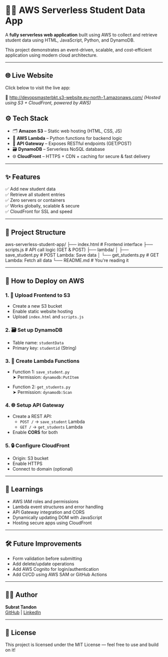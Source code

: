 # 🧑‍🎓 AWS Serverless Student Data App

A **fully serverless web application** built using AWS to collect and retrieve student data using HTML, JavaScript, Python, and DynamoDB.

This project demonstrates an event-driven, scalable, and cost-efficient application using modern cloud architecture.

---

## 🌐 Live Website

Click below to visit the live app:

🔗 http://devopsmasterbkt.s3-website.eu-north-1.amazonaws.com/ 
_(Hosted using S3 + CloudFront, powered by AWS)_


## ⚙️ Tech Stack

- 🗂️ **Amazon S3** – Static web hosting (HTML, CSS, JS)
- 🐍 **AWS Lambda** – Python functions for backend logic
- 🔁 **API Gateway** – Exposes RESTful endpoints (GET/POST)
- 🗃️ **DynamoDB** – Serverless NoSQL database
- 🌐 **CloudFront** – HTTPS + CDN + caching for secure & fast delivery

---

## ✨ Features

✅ Add new student data  
✅ Retrieve all student entries  
✅ Zero servers or containers  
✅ Works globally, scalable & secure  
✅ CloudFront for SSL and speed  

---

## 📁 Project Structure

aws-serverless-student-app/
├── index.html # Frontend interface
├── scripts.js # API call logic (GET & POST)
├── lambda/
│ ├── save_student.py # POST Lambda: Save data
│ └── get_students.py # GET Lambda: Fetch all data
└── README.md # You're reading it



---

## 🚀 How to Deploy on AWS

### 1. 🎨 Upload Frontend to S3
- Create a new S3 bucket
- Enable static website hosting
- Upload `index.html` and `scripts.js`

### 2. 🗃️ Set up DynamoDB
- Table name: `studentData`
- Primary key: `studentid` (String)

### 3. 🐍 Create Lambda Functions
- Function 1: `save_student.py`  
  ➤ Permission: `dynamodb:PutItem`
  
- Function 2: `get_students.py`  
  ➤ Permission: `dynamodb:Scan`

### 4. 🌐 Setup API Gateway
- Create a REST API:
  - `POST /` → `save_student` Lambda
  - `GET /` → `get_students` Lambda
- Enable **CORS** for both

### 5. 🔒 Configure CloudFront
- Origin: S3 bucket
- Enable HTTPS
- Connect to domain (optional)

---

## 🧠 Learnings

- AWS IAM roles and permissions
- Lambda event structures and error handling
- API Gateway integration and CORS
- Dynamically updating DOM with JavaScript
- Hosting secure apps using CloudFront

---

## 🛠️ Future Improvements

- Form validation before submitting
- Add delete/update operations
- Add AWS Cognito for login/authentication
- Add CI/CD using AWS SAM or GitHub Actions

---

## 🧑‍💻 Author

**Subrat Tandon**  
[GitHub](https://github.com/subrattandon) | [LinkedIn](https://linkedin.com/in/your-profile)

---

## 📜 License

This project is licensed under the MIT License — feel free to use and build on it!

